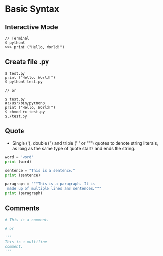 # Basic Syntax

## Interactive Mode

```
// Terminal
$ python3
>>> print ("Hello, World!")
```

## Create file .py

```
$ test.py
print ("Hello, World!")
$ python3 test.py

// or

$ test.py
#!/usr/bin/python3
print ("Hello, World!")
$ chmod +x test.py
$./test.py
```

## Quote

- Single ('), double (") and triple (''' or """) quotes to denote string literals, as long as the same type of quote starts and ends the string.

```python
word = 'word'
print (word)

sentence = "This is a sentence."
print (sentence)

paragraph = """This is a paragraph. It is
 made up of multiple lines and sentences."""
print (paragraph)
```

## Comments

```python
# This is a comment.

# or

'''
This is a multiline
comment.
'''
```
